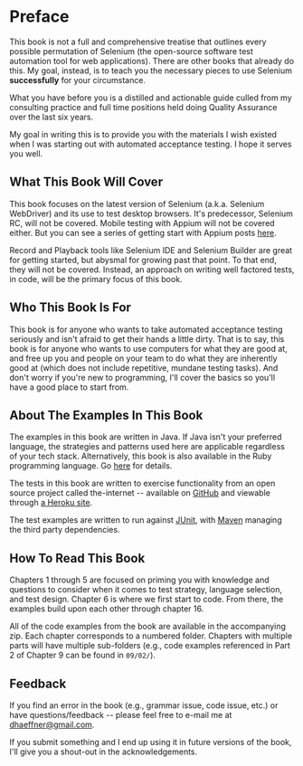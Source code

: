 # Preface

This book is not a full and comprehensive treatise that outlines every possible permutation of Selenium (the open-source software test automation tool for web applications). There are other books that already do this. My goal, instead, is to teach you the necessary pieces to use Selenium __successfully__ for your circumstance.

What you have before you is a distilled and actionable guide culled from my consulting practice and full time positions held doing Quality Assurance over the last six years.

My goal in writing this is to provide you with the materials I wish existed when I was starting out with automated acceptance testing. I hope it serves you well.

## What This Book Will Cover

This book focuses on the latest version of Selenium (a.k.a. Selenium WebDriver) and its use to test desktop browsers. It's predecessor, Selenium RC, will not be covered. Mobile testing with Appium will not be covered either. But you can see a series of getting start with Appium posts [here](https://saucelabs.com/resources/appium-bootcamp).

Record and Playback tools like Selenium IDE and Selenium Builder are great for getting started, but abysmal for growing past that point. To that end, they will not be covered. Instead, an approach on writing well factored tests, in code, will be the primary focus of this book.

## Who This Book Is For

This book is for anyone who wants to take automated acceptance testing seriously and isn't afraid to get their hands a little dirty. That is to say, this book is for anyone who wants to use computers for what they are good at, and free up you and people on your team to do what they are inherently good at (which does not include repetitive, mundane testing tasks). And don't worry if you're new to programming, I'll cover the basics so you'll have a good place to start from.

## About The Examples In This Book

The examples in this book are written in Java. If Java isn't your preferred language, the strategies and patterns used here are applicable regardless of your tech stack. Alternatively, this book is also available in the Ruby programming language. Go [here](https://seleniumguidebook.com/) for details.

The tests in this book are written to exercise functionality from an open source project called the-internet -- available on [GitHub](https://github.com/tourdedave/the-internet) and viewable through [a Heroku site](http://the-internet.herokuapp.com/).

The test examples are written to run against [JUnit](http://junit.org/), with [Maven](http://maven.apache.org/) managing the third party dependencies.

## How To Read This Book

Chapters 1 through 5 are focused on priming you with knowledge and questions to consider when it comes to test strategy, language selection, and test design. Chapter 6 is where we first start to code. From there, the examples build upon each other through chapter 16.

All of the code examples from the book are available in the accompanying zip. Each chapter corresponds to a numbered folder. Chapters with multiple parts will have multiple sub-folders (e.g., code examples referenced in Part 2 of Chapter 9 can be found in `09/02/`).

## Feedback

If you find an error in the book (e.g., grammar issue, code issue, etc.) or have questions/feedback -- please feel free to e-mail me at <dhaeffner@gmail.com>.

If you submit something and I end up using it in future versions of the book, I'll give you a shout-out in the acknowledgements.
